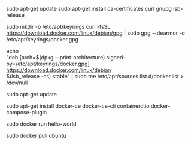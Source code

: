 sudo apt-get update
sudo apt-get install ca-certificates curl gnupg lsb-release


sudo mkdir -p /etc/apt/keyrings
curl -fsSL https://download.docker.com/linux/debian/gpg | sudo gpg --dearmor -o /etc/apt/keyrings/docker.gpg


echo \
  "deb [arch=$(dpkg --print-architecture) signed-by=/etc/apt/keyrings/docker.gpg] https://download.docker.com/linux/debian \
  $(lsb_release -cs) stable" | sudo tee /etc/apt/sources.list.d/docker.list > /dev/null


sudo apt-get update


sudo apt-get install docker-ce docker-ce-cli containerd.io docker-compose-plugin

sudo docker run hello-world

sudo docker pull ubuntu
